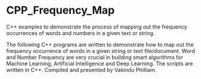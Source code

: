 # CPP_Frequency_Map
C++ examples to demonstrate the process of mapping out the frequency occurrences of words and numbers in a given text or string.

The following C++ programs are written to demonstrate how to map out the frequency occurrence of words in a given string or text file/document.
Word and Number Frequency are very crucial in building smart algorithms for Machine Learning, Artificial Intelligence and Deep Learning.
The scripts are written in C++.
Compiled and presented by Vakindu Philliam.
